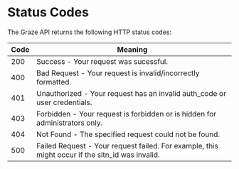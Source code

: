 # Status Codes 

The Graze API returns the following HTTP status codes:

Code | Meaning
---------- | -------
200 | Success - Your request was sucessful.
400 | Bad Request - Your request is invalid/incorrectly formatted.
401 | Unauthorized - Your request has an invalid auth_code or user credentials.
403 | Forbidden - Your request is forbidden or is hidden for administrators only.
404 | Not Found - The specified request could not be found.
500 | Failed Request - Your request failed. For example, this might occur if the sitn_id was invalid.
